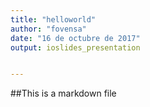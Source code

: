 ```yaml
---
title: "helloworld"
author: "fovensa"
date: "16 de octubre de 2017"
output: ioslides_presentation


---
```

##This is a markdown file

